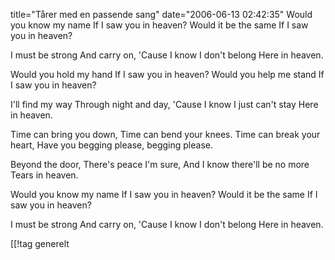 title="Tårer med en passende sang"
date="2006-06-13 02:42:35"
Would you know my name
If I saw you in heaven?
Would it be the same
If I saw you in heaven?

I must be strong
And carry on,
'Cause I know I don't belong
Here in heaven.

Would you hold my hand
If I saw you in heaven?
Would you help me stand
If I saw you in heaven?

I'll find my way
Through night and day,
'Cause I know I just can't stay
Here in heaven.

Time can bring you down,
Time can bend your knees.
Time can break your heart,
Have you begging please, begging please.

Beyond the door,
There's peace I'm sure,
And I know there'll be no more
Tears in heaven.

Would you know my name
If I saw you in heaven?
Would it be the same
If I saw you in heaven?

I must be strong
And carry on,
'Cause I know I don't belong
Here in heaven.

[[!tag  generelt
